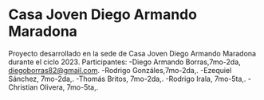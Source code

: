 # Casa Joven Diego Armando Maradona
Proyecto desarrollado en la sede de Casa Joven Diego Armando Maradona durante el ciclo 2023. 
Participantes:
-Diego Armando Borras,7mo-2da, diegoborras82@gmail.com.
-Rodrigo Gonzáles,7mo-2da,.
-Ezequiel Sánchez, 7mo-2da,.
-Thomás Britos, 7mo-2da,.
-Rodrigo Irala, 7mo-5ta,.
-Christian Olivera, 7mo-5ta,.
